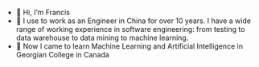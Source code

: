- 👋 Hi, I’m Francis
- 👀 I use to work as an Engineer in China for over 10 years. I have a wide range of working experience in software engineering: from testing to data warehouse to data mining to machine learning.
- 🌱 Now I came to learn Machine Learning and Artificial Intelligence in Georgian College in Canada

<!---
franciszero/franciszero is a ✨ special ✨ repository because its `README.md` (this file) appears on your GitHub profile.
You can click the Preview link to take a look at your changes.
--->
